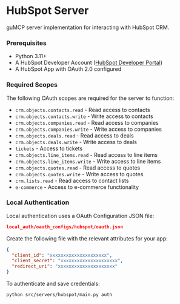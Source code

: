 # HubSpot Server

guMCP server implementation for interacting with HubSpot CRM.

### Prerequisites

- Python 3.11+
- A HubSpot Developer Account ([HubSpot Developer Portal](https://developers.hubspot.com/))
- A HubSpot App with OAuth 2.0 configured

### Required Scopes

The following OAuth scopes are required for the server to function:

- `crm.objects.contacts.read` - Read access to contacts
- `crm.objects.contacts.write` - Write access to contacts
- `crm.objects.companies.read` - Read access to companies
- `crm.objects.companies.write` - Write access to companies
- `crm.objects.deals.read` - Read access to deals
- `crm.objects.deals.write` - Write access to deals
- `tickets` - Access to tickets
- `crm.objects.line_items.read` - Read access to line items
- `crm.objects.line_items.write` - Write access to line items
- `crm.objects.quotes.read` - Read access to quotes
- `crm.objects.quotes.write` - Write access to quotes
- `crm.lists.read` - Read access to contact lists
- `e-commerce` - Access to e-commerce functionality

### Local Authentication

Local authentication uses a OAuth Configuration JSON file:

```json
local_auth/oauth_configs/hubspot/oauth.json
```

Create the following file with the relevant attributes for your app:

```json
{
  "client_id": "xxxxxxxxxxxxxxxxxxxxx",
  "client_secret": "xxxxxxxxxxxxxxxxxxxxx",
  "redirect_uri": "xxxxxxxxxxxxxxxxxxxxx"
}
```

To authenticate and save credentials:

```bash
python src/servers/hubspot/main.py auth
```
